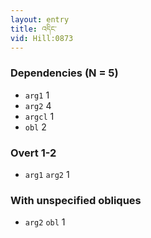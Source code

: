 ```yaml
---
layout: entry
title: འདིང་
vid: Hill:0873
---
```

### Dependencies (N = 5)
* `arg1` 1
* `arg2` 4
* `argcl` 1
* `obl` 2


### Overt 1-2
* `arg1` `arg2` 1


### With unspecified obliques
* `arg2` `obl` 1
